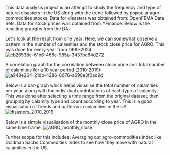 This data analysis project is an attempt to study the frequency and type of natural disasters in the US along with the trend followed by popoular agro-commodities stocks. 
Data for disasters was obtained from: OpenFEMA Data Sets. Data for stock prices was obtained from YFinance. 
Below is the resulting grapghs from the DA: 

Let's look at the result from one year: Here, we can somewhat observe a pattern in the number of calamities and the stock close price for AGRO. This was done for every year from 1990-2024.
![cb26538c-61b6-466c-985a-3437bc64d272](https://github.com/user-attachments/assets/c257bd06-78f4-47d7-8737-9b0f8d5cdb2a)

A correlation graph for the correlation between close price and total number of calamities for a 10 year period (2010-2019): 
![a948e264-21db-4286-8676-a698e3f0ad9d](https://github.com/user-attachments/assets/42699755-d013-4843-b185-dc3a6084d210)

Below is a bar-graph which helps visualise the total number of calamities per year, along with the individual contributions of each type of calamity. This was done after selecting a time range from the original dataset, then grouping by calamity type and count according to year. This is a good visualisation of trends and patterns in calamities in the US.
![disasters_2010_2019](https://github.com/user-attachments/assets/874f9565-3617-4bda-a759-890954a473cc)

Below is a simple visualisation of the monthly close price of AGRO in the same time frame.
![AGRO_monthly_close](https://github.com/user-attachments/assets/d6644ea2-571a-416e-94be-de4acca49cae)

Further scope for this includes: Averaging out agro-commodities index like Goldman Sachs Commodities Index to see how they move with natural calamities in the US.
